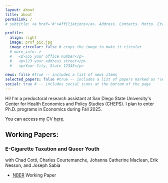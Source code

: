 ```yaml
---
layout: about
title: about
permalink: /
# subtitle: <a href='#'>Affiliations</a>. Address. Contacts. Motto. Etc.

profile:
  align: right
  image: prof_pic.jpg
  image_circular: false # crops the image to make it circular
  # more_info: >
  #   <p>555 your office number</p>
  #   <p>123 your address street</p>
  #   <p>Your City, State 12345</p>

news: false #true -- includes a list of news items
selected_papers: false #true -- includes a list of papers marked as "selected={true}"
social: true # -- includes social icons at the bottom of the page
---
```


Hi! I'm a predoctoral research assistant at San Diego State University's 
Center for Health Economics and Policy Studies (CHEPS). 
I plan to enter Ph.D. programs in Economics 
during Fall 2025.

You can access my CV [here](https://tonychuo1.github.io/assets/pdf/cv.pdf).

## Working Papers:

### E-Cigarette Taxation and Queer Youth

with Chad Cotti, Charles Courtemanche, Johanna Catherine Maclean, Erik Nesson, and Joseph Sabia
- [NBER](https://www.nber.org/papers/w33326) Working Paper
